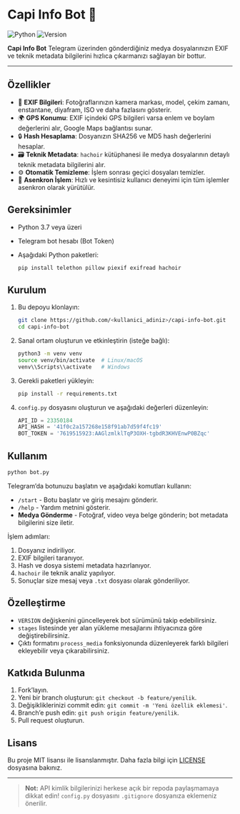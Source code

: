 # Capi Info Bot 🚀

![Python](https://img.shields.io/badge/python-3.7%2B-blue) ![Version](https://img.shields.io/badge/version-1.5.5-green)

**Capi Info Bot** Telegram üzerinden gönderdiğiniz medya dosyalarınızın EXIF ve teknik metadata bilgilerini hızlıca çıkarmanızı sağlayan bir bottur.

---

## Özellikler

* 📸 **EXIF Bilgileri**: Fotoğraflarınızın kamera markası, model, çekim zamanı, enstantane, diyafram, ISO ve daha fazlasını gösterir.
* 🌍 **GPS Konumu**: EXIF içindeki GPS bilgileri varsa enlem ve boylam değerlerini alır, Google Maps bağlantısı sunar.
* 🔒 **Hash Hesaplama**: Dosyanızın SHA256 ve MD5 hash değerlerini hesaplar.
* 🗃️ **Teknik Metadata**: `hachoir` kütüphanesi ile medya dosyalarının detaylı teknik metadata bilgilerini alır.
* ⚙️ **Otomatik Temizleme**: İşlem sonrası geçici dosyaları temizler.
* 🔄 **Asenkron İşlem**: Hızlı ve kesintisiz kullanıcı deneyimi için tüm işlemler asenkron olarak yürütülür.

## Gereksinimler

* Python 3.7 veya üzeri
* Telegram bot hesabı (Bot Token)
* Aşağıdaki Python paketleri:

  ```bash
  pip install telethon pillow piexif exifread hachoir
  ```

## Kurulum

1. Bu depoyu klonlayın:

   ```bash
   git clone https://github.com/<kullanici_adiniz>/capi-info-bot.git
   cd capi-info-bot
   ```
2. Sanal ortam oluşturun ve etkinleştirin (isteğe bağlı):

   ```bash
   python3 -m venv venv
   source venv/bin/activate  # Linux/macOS
   venv\\Scripts\\activate   # Windows
   ```
3. Gerekli paketleri yükleyin:

   ```bash
   pip install -r requirements.txt
   ```
4. `config.py` dosyasını oluşturun ve aşağıdaki değerleri düzenleyin:

   ```python
   API_ID = 23350184
   API_HASH = '41f0c2a157268e158f91ab7d59f4fc19'
   BOT_TOKEN = '7619515923:AAGlzmlklTqP3OXH-tgbdR3KHVEnwP0BZqc'
   ```

## Kullanım

```bash
python bot.py
```

Telegram’da botunuzu başlatın ve aşağıdaki komutları kullanın:

* `/start` - Botu başlatır ve giriş mesajını gönderir.
* `/help`  - Yardım metnini gösterir.
* **Medya Gönderme** - Fotoğraf, video veya belge gönderin; bot metadata bilgilerini size iletir.

İşlem adımları:

1. Dosyanız indiriliyor.
2. EXIF bilgileri taranıyor.
3. Hash ve dosya sistemi metadata hazırlanıyor.
4. `hachoir` ile teknik analiz yapılıyor.
5. Sonuçlar size mesaj veya `.txt` dosyası olarak gönderiliyor.

## Özelleştirme

* `VERSION` değişkenini güncelleyerek bot sürümünü takip edebilirsiniz.
* `stages` listesinde yer alan yükleme mesajlarını ihtiyacınıza göre değiştirebilirsiniz.
* Çıktı formatını `process_media` fonksiyonunda düzenleyerek farklı bilgileri ekleyebilir veya çıkarabilirsiniz.

## Katkıda Bulunma

1. Fork’layın.
2. Yeni bir branch oluşturun: `git checkout -b feature/yenilik`.
3. Değişikliklerinizi commit edin: `git commit -m 'Yeni özellik eklemesi'`.
4. Branch’e push edin: `git push origin feature/yenilik`.
5. Pull request oluşturun.

## Lisans

Bu proje MIT lisansı ile lisanslanmıştır. Daha fazla bilgi için [LICENSE](LICENSE) dosyasına bakınız.

---

> **Not:** API kimlik bilgilerinizi herkese açık bir repoda paylaşmamaya dikkat edin! `config.py` dosyasını `.gitignore` dosyanıza eklemeniz önerilir.

